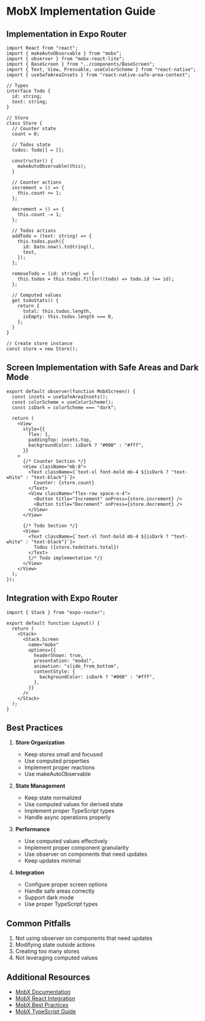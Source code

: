 # MobX Implementation Guide

## Implementation in Expo Router

```typescript:src/app/mobx.tsx
import React from "react";
import { makeAutoObservable } from "mobx";
import { observer } from "mobx-react-lite";
import { BaseScreen } from "../components/BaseScreen";
import { Text, View, Pressable, useColorScheme } from "react-native";
import { useSafeAreaInsets } from "react-native-safe-area-context";

// Types
interface Todo {
  id: string;
  text: string;
}

// Store
class Store {
  // Counter state
  count = 0;

  // Todos state
  todos: Todo[] = [];

  constructor() {
    makeAutoObservable(this);
  }

  // Counter actions
  increment = () => {
    this.count += 1;
  };

  decrement = () => {
    this.count -= 1;
  };

  // Todos actions
  addTodo = (text: string) => {
    this.todos.push({
      id: Date.now().toString(),
      text,
    });
  };

  removeTodo = (id: string) => {
    this.todos = this.todos.filter((todo) => todo.id !== id);
  };

  // Computed values
  get todoStats() {
    return {
      total: this.todos.length,
      isEmpty: this.todos.length === 0,
    };
  }
}

// Create store instance
const store = new Store();
```

## Screen Implementation with Safe Areas and Dark Mode

```typescript:src/app/mobx.tsx
export default observer(function MobXScreen() {
  const insets = useSafeAreaInsets();
  const colorScheme = useColorScheme();
  const isDark = colorScheme === "dark";

  return (
    <View
      style={{
        flex: 1,
        paddingTop: insets.top,
        backgroundColor: isDark ? "#000" : "#fff",
      }}
    >
      {/* Counter Section */}
      <View className="mb-8">
        <Text className={`text-xl font-bold mb-4 ${isDark ? "text-white" : "text-black"}`}>
          Counter: {store.count}
        </Text>
        <View className="flex-row space-x-4">
          <Button title="Increment" onPress={store.increment} />
          <Button title="Decrement" onPress={store.decrement} />
        </View>
      </View>

      {/* Todo Section */}
      <View>
        <Text className={`text-xl font-bold mb-4 ${isDark ? "text-white" : "text-black"}`}>
          Todos ({store.todoStats.total})
        </Text>
        {/* Todo implementation */}
      </View>
    </View>
  );
});
```

## Integration with Expo Router

```typescript:src/app/_layout.tsx
import { Stack } from "expo-router";

export default function Layout() {
  return (
    <Stack>
      <Stack.Screen
        name="mobx"
        options={{
          headerShown: true,
          presentation: "modal",
          animation: "slide_from_bottom",
          contentStyle: {
            backgroundColor: isDark ? "#000" : "#fff",
          },
        }}
      />
    </Stack>
  );
}
```

## Best Practices

1. **Store Organization**

   - Keep stores small and focused
   - Use computed properties
   - Implement proper reactions
   - Use makeAutoObservable

2. **State Management**

   - Keep state normalized
   - Use computed values for derived state
   - Implement proper TypeScript types
   - Handle async operations properly

3. **Performance**

   - Use computed values effectively
   - Implement proper component granularity
   - Use observer on components that need updates
   - Keep updates minimal

4. **Integration**
   - Configure proper screen options
   - Handle safe areas correctly
   - Support dark mode
   - Use proper TypeScript types

## Common Pitfalls

1. Not using observer on components that need updates
2. Modifying state outside actions
3. Creating too many stores
4. Not leveraging computed values

## Additional Resources

- [MobX Documentation](https://mobx.js.org/)
- [MobX React Integration](https://mobx.js.org/react-integration.html)
- [MobX Best Practices](https://mobx.js.org/defining-data-stores.html)
- [MobX TypeScript Guide](https://mobx.js.org/installation.html#typescript)
